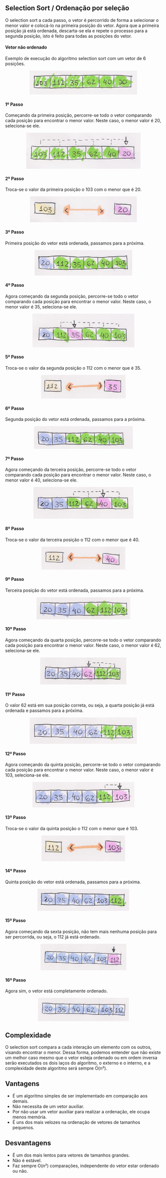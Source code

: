 ## Selection Sort / Ordenação por seleção

O selection sort a cada passo, o vetor é percorrido de forma a selecionar o menor valor e colocá-lo na primeira posição do vetor. Agora que a primeira posição já está ordenada, descarta-se ela e repete o processo para a segunda posição, isto é feito para todas as posições do vetor.

#### Vetor não ordenado
Exemplo de execução do algoritmo selection sort com um vetor de 6 posições.

<p align="center">
  <img src="/images/selection-sort/selection01.png">
</p>

#### 1º Passo
Começando da primeira posição, percorre-se todo o vetor comparando cada posição para encontrar o menor valor.
Neste caso, o menor valor é 20, seleciona-se ele.

<p align="center">
  <img src="/images/selection-sort/selection02.png">
</p>

#### 2º Passo
Troca-se o valor da primeira posição o 103 com o menor que é 20.

<p align="center">
  <img src="/images/selection-sort/selection03.png">
</p>


#### 3º Passo
Primeira posição do vetor está ordenada, passamos para a próxima.

<p align="center">
  <img src="/images/selection-sort/selection04.png">
</p>

#### 4º Passo
Agora começando da segunda posição, percorre-se todo o vetor comparando cada posição para encontrar o menor valor.
Neste caso, o menor valor é 35, seleciona-se ele.

<p align="center">
  <img src="/images/selection-sort/selection05.png">
</p>

#### 5º Passo
Troca-se o valor da segunda posição o 112 com o menor que é 35.

<p align="center">
  <img src="/images/selection-sort/selection06.png">
</p>

#### 6º Passo
Segunda posição do vetor está ordenada, passamos para a próxima.

<p align="center">
  <img src="/images/selection-sort/selection07.png">
</p>

#### 7º Passo
Agora começando da terceira posição, percorre-se todo o vetor comparando cada posição para encontrar o menor valor.
Neste caso, o menor valor é 40, seleciona-se ele.

<p align="center">
  <img src="/images/selection-sort/selection08.png">
</p>

#### 8º Passo
Troca-se o valor da terceira posição o 112 com o menor que é 40.

<p align="center">
  <img src="/images/selection-sort/selection09.png">
</p>

#### 9º Passo
Terceira posição do vetor está ordenada, passamos para a próxima.

<p align="center">
  <img src="/images/selection-sort/selection10.png">
</p>

#### 10º Passo
Agora começando da quarta posição, percorre-se todo o vetor comparando cada posição para encontrar o menor valor.
Neste caso, o menor valor é 62, seleciona-se ele.

<p align="center">
  <img src="/images/selection-sort/selection11.png">
</p>

#### 11º Passo
O valor 62 está em sua posição correta, ou seja, a quarta posição já está ordenada e passamos para a próxima.

<p align="center">
  <img src="/images/selection-sort/selection12.png">
</p>


#### 12º Passo
Agora começando da quinta posição, percorre-se todo o vetor comparando cada posição para encontrar o menor valor.
Neste caso, o menor valor é 103, seleciona-se ele.

<p align="center">
  <img src="/images/selection-sort/selection13.png">
</p>


#### 13º Passo
Troca-se o valor da quinta posição o 112 com o menor que é 103.

<p align="center">
  <img src="/images/selection-sort/selection14.png">
</p>

#### 14º Passo
Quinta posição do vetor está ordenada, passamos para a próxima.

<p align="center">
  <img src="/images/selection-sort/selection15.png">
</p>

#### 15º Passo
Agora começando da sexta posição, não tem mais nenhuma posição para ser percorrida, ou seja, o 112 já está ordenado.

<p align="center">
  <img src="/images/selection-sort/selection16.png">
</p>


#### 16º Passo
Agora sim, o vetor está completamente ordenado.

<p align="center">
  <img src="/images/selection-sort/selection17.png">
</p>

## Complexidade

O selection sort compara a cada interação um elemento com os outros, visando encontrar o menor. Dessa forma, podemos entender que não existe um melhor caso mesmo que o vetor esteja ordenado ou em ordem inversa serão executados os dois laços do algoritmo, o externo e o interno, e a complexidade deste algoritmo será sempre O(n²).


## Vantagens
* É um algoritmo simples de ser implementado em comparação aos demais.
* Não necessita de um vetor auxiliar.
* Por não usar um vetor auxiliar para realizar a ordenação, ele ocupa menos memória.
* É uns dos mais velozes na ordenação de vetores de tamanhos pequenos.

## Desvantagens
* É um dos mais lentos para vetores de tamanhos grandes.
* Não é estável.
* Faz sempre O(n²) comparações, independente do vetor estar ordenado ou não.


